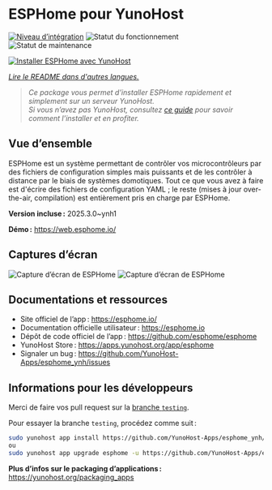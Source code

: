 <!--
Nota bene : ce README est automatiquement généré par <https://github.com/YunoHost/apps/tree/master/tools/readme_generator>
Il NE doit PAS être modifié à la main.
-->

# ESPHome pour YunoHost

[![Niveau d’intégration](https://apps.yunohost.org/badge/integration/esphome)](https://ci-apps.yunohost.org/ci/apps/esphome/)
![Statut du fonctionnement](https://apps.yunohost.org/badge/state/esphome)
![Statut de maintenance](https://apps.yunohost.org/badge/maintained/esphome)

[![Installer ESPHome avec YunoHost](https://install-app.yunohost.org/install-with-yunohost.svg)](https://install-app.yunohost.org/?app=esphome)

*[Lire le README dans d'autres langues.](./ALL_README.md)*

> *Ce package vous permet d’installer ESPHome rapidement et simplement sur un serveur YunoHost.*  
> *Si vous n’avez pas YunoHost, consultez [ce guide](https://yunohost.org/install) pour savoir comment l’installer et en profiter.*

## Vue d’ensemble

ESPHome est un système permettant de contrôler vos microcontrôleurs par des fichiers de configuration simples mais puissants et de les contrôler à distance par le biais de systèmes domotiques. Tout ce que vous avez à faire est d'écrire des fichiers de configuration YAML ; le reste (mises à jour over-the-air, compilation) est entièrement pris en charge par ESPHome.


**Version incluse :** 2025.3.0~ynh1

**Démo :** <https://web.esphome.io/>

## Captures d’écran

![Capture d’écran de ESPHome](./doc/screenshots/hero.png)
![Capture d’écran de ESPHome](./doc/screenshots/screenshot.png)

## Documentations et ressources

- Site officiel de l’app : <https://esphome.io/>
- Documentation officielle utilisateur : <https://esphome.io>
- Dépôt de code officiel de l’app : <https://github.com/esphome/esphome>
- YunoHost Store : <https://apps.yunohost.org/app/esphome>
- Signaler un bug : <https://github.com/YunoHost-Apps/esphome_ynh/issues>

## Informations pour les développeurs

Merci de faire vos pull request sur la [branche `testing`](https://github.com/YunoHost-Apps/esphome_ynh/tree/testing).

Pour essayer la branche `testing`, procédez comme suit :

```bash
sudo yunohost app install https://github.com/YunoHost-Apps/esphome_ynh/tree/testing --debug
ou
sudo yunohost app upgrade esphome -u https://github.com/YunoHost-Apps/esphome_ynh/tree/testing --debug
```

**Plus d’infos sur le packaging d’applications :** <https://yunohost.org/packaging_apps>
